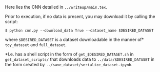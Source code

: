 Here lies the CNN detailed in `../writeup/main.tex`.

Prior to execution, if no data is present, you may download
it by calling the script:

`$ python cnn.py --download_data True --dataset_name $DESIRED_DATASET`

where `$DESIRED_DATASET` is a dataset downloadable in the manner of\*
`toy_dataset` and `full_dataset`.

\*I.e. has a shell script in the form of `get_$DESIRED_DATASET.sh` in
`get_dataset_scripts/` that downloads data to `../data/$DESIRED_DATASET`
in the form created by `../save_dataset/serialize_dataset.ipynb`.
